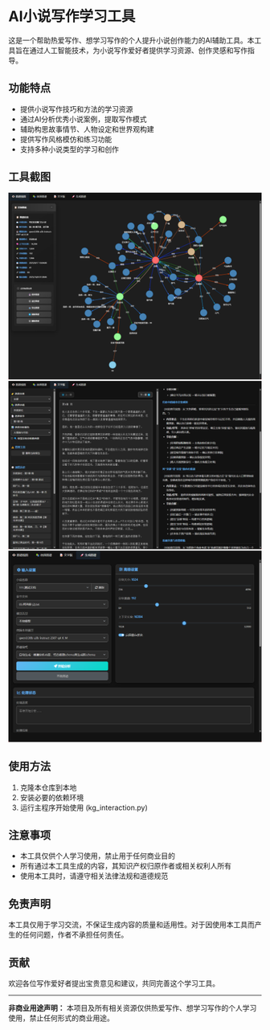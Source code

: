 # AI小说写作学习工具

这是一个帮助热爱写作、想学习写作的个人提升小说创作能力的AI辅助工具。本工具旨在通过人工智能技术，为小说写作爱好者提供学习资源、创作灵感和写作指导。

## 功能特点
- 提供小说写作技巧和方法的学习资源
- 通过AI分析优秀小说案例，提取写作模式
- 辅助构思故事情节、人物设定和世界观构建
- 提供写作风格模仿和练习功能
- 支持多种小说类型的学习和创作

## 工具截图
![知识图谱](image/sc_1.png)
![情节学习](image/sc_2.png)
![提取知识图谱](image/sc_3.png)

## 使用方法
1. 克隆本仓库到本地
2. 安装必要的依赖环境
3. 运行主程序开始使用 (kg_interaction.py)

## 注意事项
- 本工具仅供个人学习使用，禁止用于任何商业目的
- 所有通过本工具生成的内容，其知识产权归原作者或相关权利人所有
- 使用本工具时，请遵守相关法律法规和道德规范

## 免责声明
本工具仅用于学习交流，不保证生成内容的质量和适用性。对于因使用本工具而产生的任何问题，作者不承担任何责任。

## 贡献
欢迎各位写作爱好者提出宝贵意见和建议，共同完善这个学习工具。


---
**非商业用途声明：** 本项目及所有相关资源仅供热爱写作、想学习写作的个人学习使用，禁止任何形式的商业用途。

